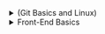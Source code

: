 <details>
<summary>(Git Basics and Linux)</summary>

## Git Basics
- It is the first time i face with this software platform, and it was really engaging and exciting to learn how to interact with it. I have learned basic Git commands like git add, git commit, git branch, git merge, etc.
<details>
<summary>Click to expand!</summary>

![](https://github.com/MaksymYuzva/kottans-frontend/blob/main/task_git_basics/1.png)

![](https://github.com/MaksymYuzva/kottans-frontend/blob/main/task_git_basics/2.png)

![](https://github.com/MaksymYuzva/kottans-frontend/blob/main/task_git_basics/3.png)

</details>
<details>
<summary>Additional materials_Git Basics</summary>

- [ ] Лекція по Git від Олексія Руденка
- [ ] Git за 30 хвилин
- [ ] Git tips 
- [ ] About Merge Conflicts
- [ ] Resoilving a Merge Conflict
- [ ] Communicating using Markdown
- [ ] Learn anything front-end
- [ ] TypingClub
- [ ] How to Learn and Cope with Negative Thoughts
</details>

## Linux CLI, and HTTP
- I have discovered a lot of useful information about Linux's commands like cd, mv, mkdir, chmod, also i have learned about HTTP and HTTPS protocols, status code, differens between autentification and authorization, etc. 

<details>
<summary>Click to expand!</summary>

![](https://github.com/MaksymYuzva/kottans-frontend/blob/main/task_linux_cli/Linux%20Survival.png)

</details>
<details>
<summary>Additional materials_Linux Cli, and HTTP</summary>

- [ ] How I taught myself to code in eight weeks
- [ ] How JavaScript works: Deep dive into WebSockets and HTTP/2 with SSE + how to pick the right path

</details>

## Git Collaboration
- I have improved my knowledge about Git and discovered some new commands like git push, git pull, git fetch, etc.
<details>
<summary>Click to expand!</summary>

![](https://github.com/MaksymYuzva/kottans-frontend/blob/main/task_git_collaboration/1.png)

![](https://github.com/MaksymYuzva/kottans-frontend/blob/main/task_git_collaboration/2.png)

![](https://github.com/MaksymYuzva/kottans-frontend/blob/main/task_git_collaboration/3.png)
</details>
<details>

<summary>Additional materials_Git Collaboration</summary>

- [ ] An Introduction to Git and GitHub by Brian Yu (CS50 course), video, ~40 min.
- [ ] Oh shit, git!
- [ ] Flight rules for git
- [ ] GitHub Skills

</details>
</details>

<details>
<summary>Front-End Basics</summary>

## Intro to HTML and CSS
- **HTML**. Everything was familiar for me, but I have learnt a bunch of new tags like: input, video, audio, embed, figcaption. And also  target="_blank" was a new attribute for me. I definitely will use it.

- **CSS**. Something i knew before, but I have learnt much more. I have improved my knowledge about box model, margin, position, difference between display: block and display:  inline-block and the difference between display: none and visibility: hidden, z-index. Also i've discovered how to reset default of browser by applying star style, and it was astonishing to get to know a lot of values of color property. All of this information is definitely come in handy.
<details>

<summary>Click to expand!</summary>

![](https://github.com/MaksymYuzva/kottans-frontend/blob/main/task_task_html_css_intro/1.png)

![](https://github.com/MaksymYuzva/kottans-frontend/blob/main/task_task_html_css_intro/2.png)

</details>
<details>
<summary>Additional materials_Intro to HTML and CSS<summary>

- [ ] HTML уроки (з 3 по 7 відео)
- [ ] CSS уроки (з 9 по 15 відео)
- [ ] Learn HTML(Eng)
- [ ] Learn CSS(Eng)
- [ ] freecodecamp.org
- [ ] Intro to HTML @github
- [x] Can't Unsee - brilliant and useful challenge
- [ ] Publish your static web site using GitHub Pages
</details>

## Responsive Web Design
- Roughly everything was a new thing for me. I have discovered a lot of information about responsive web design. It was really excited to get to know flexbox and grid layout and how to use them in practice. It is powerful! I definitely will try to use both of them, but I will  put an emphasis on grid layout because as for me, it has a little bit more possibility than flexbox.

<details>
<summary>Click to expand!</summary>

![](https://github.com/MaksymYuzva/kottans-frontend/blob/main/task_responsive_web_design/1.png)

![](https://github.com/MaksymYuzva/kottans-frontend/blob/main/task_responsive_web_design/2.png)

![](https://github.com/MaksymYuzva/kottans-frontend/blob/main/task_responsive_web_design/3.png)

![](https://github.com/MaksymYuzva/kottans-frontend/blob/main/task_responsive_web_design/4.png)


</details>
<details>
<summary>Additionlal materials_Responsive web design</summary>

- [ ] Specificity
- [ ] Specificity calculator
- [ ] 11 things I learned reading the flexbox spec
- [ ] Flexbox Zombies (game)
- [ ] HiDPI Screens and Web Development
</details>
</details>